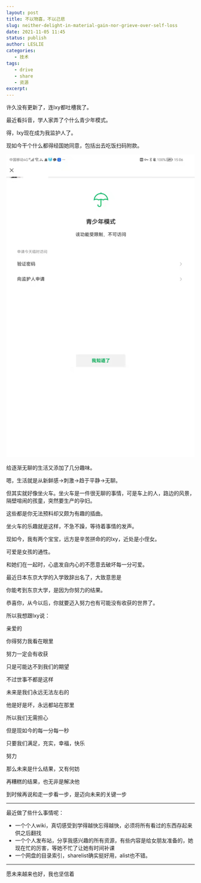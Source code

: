 ```yaml
---
layout: post
title: 不以物喜，不以己悲
slug: neither-delight-in-material-gain-nor-grieve-over-self-loss
date: 2021-11-05 11:45
status: publish
author: LESLIE
categories: 
   - 技术
tags:
   - drive
   - share
   - 资源
excerpt: 
---
```


许久没有更新了，连lxy都吐槽我了。

最近看抖音，学人家弄了个什么青少年模式。

得，lxy现在成为我监护人了。

现如今干个什么都得经国她同意，包括出去吃饭扫码附款。

![](./images/image-20211105115038746.png )



给逐渐无聊的生活又添加了几分趣味。



嗯，生活就是从新鲜感→刺激→趋于平静→无聊。

但其实就好像坐火车。坐火车是一件很无聊的事情，可是车上的人，路边的风景，隔壁喧闹的孩童，突然要生产的孕妇。

这些都是你无法预料却又颇为有趣的插曲。

坐火车的乐趣就是这样，不急不躁，等待着事情的发声。



现如今，我有两个宝宝，远方是辛苦拼命的的lxy，近处是小侄女。

可爱是女孩的通性。

和她们在一起时，心底发自内心的不愿意去破坏每一分可爱。



最近日本东京大学的入学致辞出名了，大致意思是

你能考到东京大学，是因为你努力的结果。

恭喜你，从今以后，你就要迈入努力也有可能没有收获的世界了。



所以我想跟lxy说：

亲爱的

你得努力我看在眼里

努力一定会有收获

只是可能达不到我们的期望

不过世事不都是这样

未来是我们永远无法左右的

他是好是坏，永远都站在那里

所以我们无需担心

但是现如今的每一分每一秒

只要我们满足，充实，幸福，快乐

努力

那么未来是什么结果，又有何妨

再糟糕的结果，也无非是解决他

到时候再说和走一步看一步，是迈向未来的关键一步

---

最近做了些什么事情呢：

- 一个个人wiki，真切感受到学得越快忘得越快，必须将所有看过的东西存起来供之后翻找
- 一个个人发布站，分享我感兴趣的所有资源，有些内容是给女朋友准备的，她现在忙的厉害，等她不忙了让她有时间补课
- 一个网盘的目录索引，sharelist确实挺好用，alist也不错。

---

愿未来越来也好，我也坚信着
